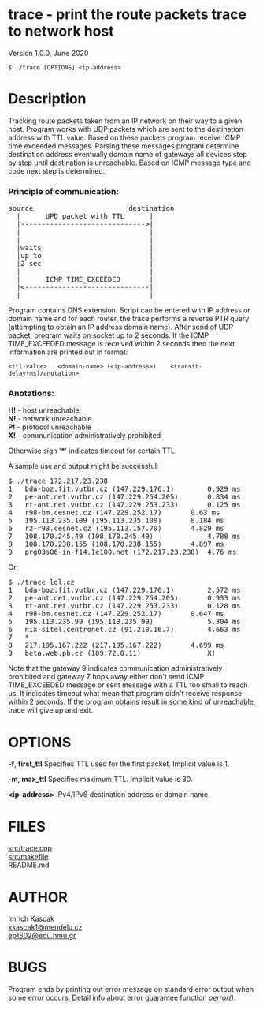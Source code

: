 # trace - print the route packets trace to network host

Version 1.0.0, June 2020

<pre><code>$ ./trace [OPTIONS] &lt;ip-address&gt; </code></pre>

# Description

Tracking route packets taken from an IP network on their way to a given host. Program works with UDP packets which are sent to the destination address with TTL value. Based on these packets program receive ICMP time exceeded messages. Parsing these messages program determine destination address eventually domain name of gateways all devices step by step until destination is unreachable. Based on ICMP message type and code next step is determined.

### Principle of communication:

<pre>
source                       destination  
  |      UPD packet with TTL      |  
  |------------------------------>|  
  |                               |
  |                               |
  |waits                          |
  |up to                          |
  |2 sec                          |
  |                               |
  |      ICMP TIME_EXCEEDED       |
  |<------------------------------|
  |                               |
</pre>

Program contains DNS extension. Script can be entered with IP address or domain name and for each router, the trace performs a reverse PTR query (attempting to obtain an IP address domain name). After send of UDP packet, program waits on socket up to 2 seconds. If the ICMP TIME_EXCEEDED message is received within 2 seconds then the next information are printed out in format:

``
<ttl-value>   <domain-name> (<ip-address>)    <transit-delay(ms)/anotation>
``

### Anotations:  
**H!**  - host unreachable  
**N!** - network unreachable  
**P!** - protocol unreachable  
**X!** - communication administratively prohibited  

Otherwise sign '**\***' indicates timeout for certain TTL.  

A sample use and output might be successful:  
<pre>
$ ./trace 172.217.23.238  
1	bda-boz.fit.vutbr.cz (147.229.176.1)		0.929 ms  
2	pe-ant.net.vutbr.cz (147.229.254.205)		0.834 ms  
3	rt-ant.net.vutbr.cz (147.229.253.233)		0.125 ms  
4	r98-bm.cesnet.cz (147.229.252.17)		0.63 ms  
5	195.113.235.109 (195.113.235.109)		8.184 ms  
6	r2-r93.cesnet.cz (195.113.157.70)		4.829 ms  
7	108.170.245.49 (108.170.245.49)		        4.788 ms  
8	108.170.238.155 (108.170.238.155)		4.897 ms  
9	prg03s06-in-f14.1e100.net (172.217.23.238)	4.76 ms  
</pre>

Or:

<pre>
$ ./trace lol.cz  
1	bda-boz.fit.vutbr.cz (147.229.176.1)		2.572 ms  
2	pe-ant.net.vutbr.cz (147.229.254.205)		0.933 ms  
3	rt-ant.net.vutbr.cz (147.229.253.233)		0.128 ms  
4	r98-bm.cesnet.cz (147.229.252.17)		0.647 ms  
5	195.113.235.99 (195.113.235.99)		        5.304 ms  
6	nix-sitel.centronet.cz (91.210.16.7)		4.663 ms  
7	*  
8	217.195.167.222 (217.195.167.222)		4.699 ms  
9	beta.web.pb.cz (109.72.0.11)		        X!  
</pre>

Note that the gateway 9 indicates communication administratively prohibited and gateway 7 hops away either don't send ICMP TIME_EXCEEDED message or sent message with a TTL too small to reach us. It indicates timeout what mean that program didn't receive response within 2 seconds. If the program obtains result in some kind of unreachable, trace will give up and exit.

# OPTIONS

**-f**, **first_ttl** Specifies TTL used for the first packet. Implicit value is 1.  

**-m**, **max_ttl** Specifies maximum TTL. Implicit value is 30.  

**\<ip-address\>** IPv4/IPv6 destination address or domain name.  

# FILES

[src/trace.cpp](https://github.com/ImooKascaak/trace/blob/master/src/trace.cpp)   
[src/makefile](https://github.com/ImooKascaak/trace/blob/master/src/makefile)  
README.md  

# AUTHOR

Imrich Kascak  
<xkascak1@mendelu.cz>  
<ep1602@edu.hmu.gr>  

# BUGS

Program ends by printing out error message on standard error output when some error occurs. Detail info about error guarantee function _perror()_.
